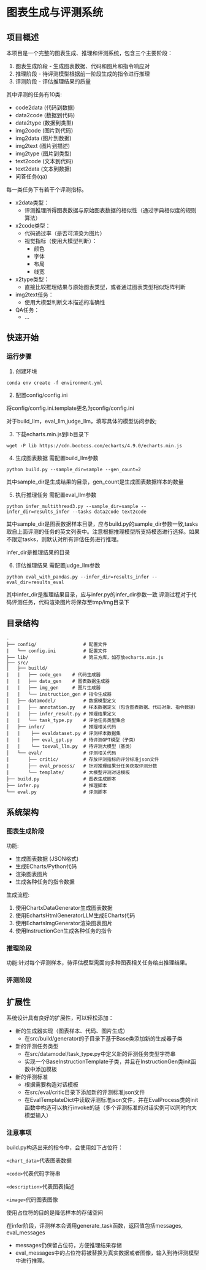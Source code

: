 # 图表生成与评测系统
## 项目概述
本项目是一个完整的图表生成、推理和评测系统，包含三个主要阶段：
1. 图表生成阶段 - 生成图表数据、代码和图片和指令响应对
2. 推理阶段 - 待评测模型根据前一阶段生成的指令进行推理
3. 评测阶段 - 评估推理结果的质量

其中评测的任务有10类:
+ code2data (代码到数据)
+ data2code (数据到代码)
+ data2type (数据到类型)
+ img2code (图片到代码)
+ img2data (图片到数据)
+ img2text (图片到描述)
+ img2type (图片到类型)
+ text2code (文本到代码)
+ text2data (文本到数据)
+ 问答任务(qa)

每一类任务下有若干个评测指标。
+ x2data类型：
    - 评测推理所得图表数据与原始图表数据的相似性（通过字典相似度的规则算法）
+ x2code类型：
    - 代码通过率（是否可渲染为图片）
    - 视觉指标（使用大模型判断）：
        - 颜色
        - 字体
        - 布局
        - 线宽
+ x2type类型：
    - 直接比较推理结果与原始图表类型，或者通过图表类型相似矩阵判断
+ img2text任务：
    - 使用大模型判断文本描述的准确性
+ QA任务：
    - ...
## 快速开始
### 运行步骤
1. 创建环境
```
conda env create -f environment.yml
```
2. 配置config/config.ini

将config/config.ini.template更名为config/config.ini

对于build_llm，eval_llm,judge_llm，填写具体的模型访问参数;

3. 下载echarts.min.js到lib目录下
```
wget -P lib https://cdn.bootcss.com/echarts/4.9.0/echarts.min.js 
```

4. 生成图表数据
需配置build_llm参数
```
python build.py --sample_dir=sample --gen_count=2
```
其中sample_dir是生成结果的目录，gen_count是生成图表数据样本的数量

5. 执行推理任务
需配置eval_llm参数
```
python infer_multithread3.py --sample_dir=sample --infer_dir=results_infer --tasks data2code text2code 
```
其中sample_dir是图表数据样本目录，应与build.py的sample_dir参数一致,tasks取自上面评测的任务的英文列表中。注意根据推理模型所支持模态进行选择。如果不限定tasks，则默认对所有评估任务进行推理。

infer_dir是推理结果的目录

6. 评估推理结果
需配置judge_llm参数
```
python eval_with_pandas.py --infer_dir=results_infer --eval_dir=results_eval
```
其中infer_dir是推理结果目录，应与infer.py的infer_dir参数一致
评测过程对于代码评测任务，代码渲染图片将保存至tmp/img目录下
## 目录结构
```
.
├── config/                 # 配置文件
|   └── config.ini          # 配置文件
├── lib/                    # 第三方库，如存放echarts.min.js
├── src/
│   ├── builld/        
|   |   ├── code_gen    # 代码生成器
|   |   ├── data_gen    # 图表数据生成器
|   |   ├── img_gen     # 图片生成器
|   |   └── instruction_gen # 指令生成器 
│   ├── datamodel/          # 数据模型定义
|   |   ├── annotation.py   # 样本数据定义（包含图表数据、代码对象、指令数据）
|   |   ├── infer_result.py # 推理结果定义
|   |   └── task_type.py    # 评估任务类型集合
│   ├── infer/              # 推理相关代码
|   |    ├── evaldataset.py # 评测样本数据集
|   |    ├── eval_gpt.py    # 待评测GPT模型（子类）
|   |    └── toeval_llm.py  # 待评测大模型（基类）
│   └── eval/               # 评测相关代码
|       ├── critic/         # 存放评测指标的评分标准json文件
|       ├── eval_process/   # 针对推理结果分任务获取评测分数
|       └── template/       # 大模型评测对话模板
├── build.py                # 图表生成脚本  
├── infer.py                # 推理脚本
└── eval.py                 # 评测脚本   
```
## 系统架构
### 图表生成阶段

功能:
+ 生成图表数据 (JSON格式)
+ 生成ECharts/Python代码
+ 渲染图表图片
+ 生成各种任务的指令数据

生成流程:

1. 使用ChartxDataGenerator生成图表数据
2. 使用EchartsHtmlGeneratorLLM生成ECharts代码
3. 使用EchartsImgGenerator渲染图表图片
4. 使用InstructionGen生成各种任务的指令

### 推理阶段
功能:针对每个评测样本，待评估模型需面向多种图表相关任务给出推理结果。


### 评测阶段

## 扩展性
系统设计具有良好的扩展性，可以轻松添加：
+ 新的生成器实现（图表样本、代码、图片生成）
    - 在src/build/generator的子目录下基于Base类添加新的生成器子类
+ 新的评测任务类型
    - 在src/datamodel/task_type.py中定义新的评测任务类型字符串
    - 实现一个BaseInstructionTemplate子类，并且在InstructionGen类init函数中添加模板
+ 新的评测标准
    - 根据需要构造对话模板
    - 在src/eval/critic目录下添加新的评测标准json文件
    - 在EvalTemplateDict中读取评测标准json文件，并在EvalProcess类的init函数中构造可以执行invoke的链（多个评测标准的对话实例可以同时向大模型输入）


### 注意事项
build.py构造出来的指令中，会使用如下占位符：

`<chart_data>`代表图表数据

`<code>`代表代码字符串

`<description>`代表图表描述

`<image>`代码图表图像

使用占位符的目的是降低样本的存储空间

在infer阶段，评测样本会调用generate_task函数，返回值包括messages, eval_messages
+ messages仍保留占位符，方便推理结果存储
+ eval_messages中的占位符将被替换为真实数据或者图像，输入到待评测模型中进行推理。